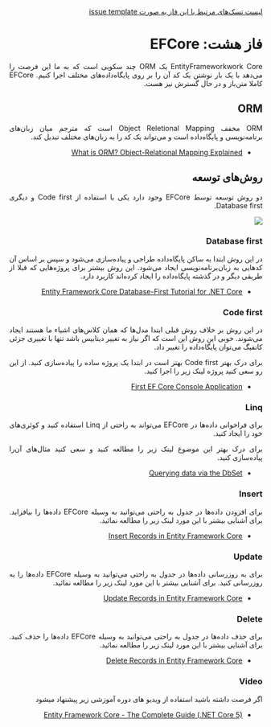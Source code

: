 <div dir="rtl" align='justify'>

[لیست تسک‌های مرتبط با این فاز به صورت issue template](issue-template-Phase08.md)

# فاز هشت: EFCore

EntityFrameworkwork Core یک ORM چند سکویی است که به ما این فرصت را می‌دهد با یک بار نوشتن یک کد آن را بر روی پایگاه‌داده‌های مختلف اجرا کنیم. EFCore کاملا متن‌باز و در حال گسترش نیز هست.

## ORM

ORM مخفف Object Reletional Mapping است که مترجم میان زبان‌های برنامه‌نویسی و پایگاه‌داده است و می‌تواند یک کد را به زبان‌های مختلف تبدیل کند.

* [What is ORM? Object-Relational Mapping Explained](https://www.ictshore.com/software-design/what-is-orm/)

## روش‌های توسعه

دو روش توسعه توسط EFCore وجود دارد یکی با استفاده از Code first و دیگری Database first.

![](./ef-core-dev-approaces.png)

### Database first

در این روش ابتدا به ساکن پایگاه‌داده طراحی و پیاده‌سازی می‌شود و سپس بر اساس آن کدهایی به زبان‌برنامه‌نویسی ایجاد می‌شود. این روش بیشتر برای پروژه‌هایی که قبلا از طریقی دیگر و در گذشته پایگاه‌داده را ایجاد کرده‌اند کاربرد دارد.

* [Entity Framework Core Database-First Tutorial for .NET Core](https://www.devart.com/dotconnect/sqlite/docs/EFCore-Database-First-NET-Core.html)

### Code first

در این روش بر خلاف روش قبلی ابتدا مدل‌ها که همان کلاس‌های اشیاء ما هستند ایجاد می‌شوند. خوبی این روش این است که اگر نیاز به تغییر دیتابیس باشد تنها با تغییری جزئی کانفیگ می‌توان پایگاه‌داده را تغییر داد.

برای درک بهتر Code first بهتر است در ابتدا یک پروژه ساده را پیاده‌سازی کنید. از این رو سعی کنید پروژه لینک زیر را اجرا کنید.

* [First EF Core Console Application](https://www.entityframeworktutorial.net/efcore/entity-framework-core-console-application.aspx)

### Linq

برای فراخوانی داده‌ها در EFCore می‌تواند به راحتی از Linq استفاده کنید و کوئری‌های خود را ایجاد کنید.

برای درک بهتر این موضوع لینک زیر را مطالعه کنید و سعی کنید مثال‌های آن‌را پیاده‌سازی کنید.

* [Querying data via the DbSet](https://www.learnentityframeworkcore.com/dbset/querying-data)

### Insert

برای افزودن داده‌ها در جدول به راحتی می‌توانید به وسیله EFCore داده‌ها را بیافزاید. برای آشنایی بیشتر با این مورد لینک زیر را مطالعه نمائید.

* [Insert Records in Entity Framework Core
](https://www.yogihosting.com/insert-records-entity-framework-core/)

### Update

برای به روزرسانی داده‌ها در جدول به راحتی می‌توانید به وسیله EFCore داده‌ها را به روزرسانی کنید. برای آشنایی بیشتر با این مورد لینک زیر را مطالعه نمائید.

* [Update Records in Entity Framework Core
](https://www.yogihosting.com/update-records-entity-framework-core/)

### Delete

برای حذف داده‌ها در جدول به راحتی می‌توانید به وسیله EFCore داده‌ها را حذف کنید. برای آشنایی بیشتر با این مورد لینک زیر را مطالعه نمائید.

* [Delete Records in Entity Framework Core
](https://www.yogihosting.com/delete-records-entity-framework-core/)
  
### Video

اگر فرصت داشته باشید استفاده از ویدیو های دوره آموزشی زیر پیشنهاد میشود

* [Entity Framework Core - The Complete Guide (.NET Core 5)](https://p30download.ir/fa/entry/93481/)

</div>